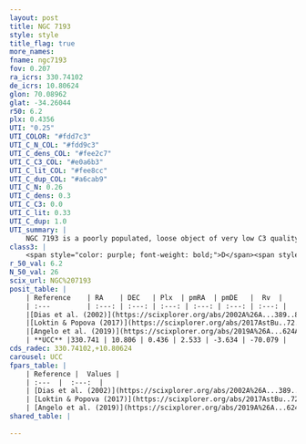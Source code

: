 ```yaml
---
layout: post
title: NGC 7193
style: style
title_flag: true
more_names: 
fname: ngc7193
fov: 0.207
ra_icrs: 330.74102
de_icrs: 10.80624
glon: 70.08962
glat: -34.26044
r50: 6.2
plx: 0.4356
UTI: "0.25"
UTI_COLOR: "#fdd7c3"
UTI_C_N_COL: "#fdd9c3"
UTI_C_dens_COL: "#fee2c7"
UTI_C_C3_COL: "#e0a6b3"
UTI_C_lit_COL: "#fee8cc"
UTI_C_dup_COL: "#a6cab9"
UTI_C_N: 0.26
UTI_C_dens: 0.3
UTI_C_C3: 0.0
UTI_C_lit: 0.33
UTI_C_dup: 1.0
UTI_summary: |
    NGC 7193 is a poorly populated, loose object of very low C3 quality. It is poorly studied in the literature, with no articles listed in the last 6 years.
class3: |
    <span style="color: purple; font-weight: bold;">D</span><span style="color: purple; font-weight: bold;">D</span>
r_50_val: 6.2
N_50_val: 26
scix_url: NGC%207193
posit_table: |
    | Reference    | RA    | DEC   | Plx  | pmRA  | pmDE   |  Rv  |
    | :---         | :---: | :---: | :---: | :---: | :---: | :---: |
    |[Dias et al. (2002)](https://scixplorer.org/abs/2002A%26A...389..871D) | 330.762 | 10.802 | -- | -1.07 | -5.41 | -- |
    |[Loktin & Popova (2017)](https://scixplorer.org/abs/2017AstBu..72..257L) | 330.765 | 10.802 | -- | 0.122 | -1.745 | -- |
    |[Angelo et al. (2019)](https://scixplorer.org/abs/2019A%26A...624A...8A) | 330.783 | 10.804 | -- | -- | -- | -- |
    | **UCC** |330.741 | 10.806 | 0.436 | 2.533 | -3.634 | -70.079 | 
cds_radec: 330.74102,+10.80624
carousel: UCC
fpars_table: |
    | Reference |  Values |
    | :---  |  :---:  |
    | [Dias et al. (2002)](https://scixplorer.org/abs/2002A%26A...389..871D) | `E(B-V)=0.03, Dist=1080.0, Age=9.65` |
    | [Loktin & Popova (2017)](https://scixplorer.org/abs/2017AstBu..72..257L) | `E(B-V)=0.202, Dmod=11.775, logt=9.25` |
    | [Angelo et al. (2019)](https://scixplorer.org/abs/2019A%26A...624A...8A) | `dsun=1.25, Age=4.47, Mphot=11` |
shared_table: |
    
---
```

